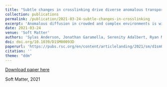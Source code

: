 ```yaml
---
title: "Subtle changes in crosslinking drive diverse anomalous transport characteristics in actin-microtubule networks"
collection: publications
permalink: /publication/2021-03-24-subtle-changes-in-crosslinking
excerpt: 'Anomalous diffusion in crowded and complex environments is widely studied due to its importance in intracellular transport, fluid rheology and materials engineering. Specifically, diffusion through the cytoskeleton, a network comprised of semiflexible actin filaments and rigid microtubules that interact both sterically and via crosslinking, plays a principal role in viral infection, vesicle transport and targeted drug delivery. Here, we elucidate the impact of crosslinking on particle diffusion in composites of actin and microtubules with actin-actin, microtubule-microtubule and actin-microtubule crosslinking.'
date: 2021-03-24
venue: 'Soft Matter'
authors: 'Sylas Anderson, Jonathan Garamella, Serenity Adalbert, Ryan McGorty, Rae M Robertson-Anderson'
doi: doi.org/10.1039/D1SM00093D
paperurl: 'https://pubs.rsc.org/en/content/articlelanding/2021/sm/d1sm00093d/'
citation: ''
theme: "ddm"
---
```


[Download paper here](http://academicpages.github.io/files/paper3.pdf)

Soft Matter, 2021